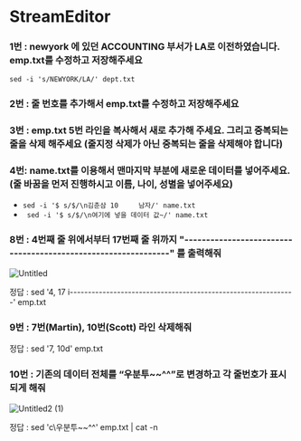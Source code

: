 # StreamEditor
### 1번 : newyork 에 있던 ACCOUNTING 부서가 LA로 이전하였습니다. emp.txt를 수정하고 저장해주세요
`sed -i 's/NEWYORK/LA/' dept.txt`



### 2번 : 줄 번호를 추가해서 emp.txt를 수정하고 저장해주세요



### 3번 :  emp.txt 5번 라인을 복사해서 새로 추가해 주세요. 그리고 중복되는 줄을 삭제 해주세요 (줄지정 삭제가 아닌 중복되는 줄을 삭제해야 합니다)



### 4번: name.txt를 이용해서 맨마지막 부분에 새로운 데이터를 넣어주세요. (줄 바꿈을 먼저 진행하시고 이름, 나이, 성별을 넣어주세요)
- `sed -i '$ s/$/\n김춘삼 10     남자/' name.txt`
- ` sed -i '$ s/$/\n여기에 넣을 데이터 값~/' name.txt`

### 8번 : 4번째 줄 위에서부터 17번째 줄 위까지 "--------------------------------------------------------------" 를 출력해줘
![Untitled](https://github.com/JiJuOh/StreamEditor/assets/112544126/87a590d4-5ce4-4906-ac27-02d431f7fde2)

정답 : sed '4, 17 i\--------------------------------------------------------------' emp.txt

### 9번 : 7번(Martin), 10번(Scott) 라인 삭제해줘
정답 : sed '7, 10d' emp.txt

### 10번 : 기존의 데이터 전체를 “우분투~~^^”로 변경하고 각 줄번호가 표시되게 해줘
![Untitled2 (1)](https://github.com/JiJuOh/StreamEditor/assets/112544126/8d6f9bf4-daad-430c-8afe-d059e05d41b3)

정답 : sed 'c\\우분투~~^^' emp.txt | cat -n
